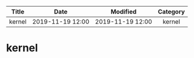 | Title                | Date             | Modified         | Category          |
|:--------------------:|:----------------:|:----------------:|:-----------------:|
| kernel             | 2019-11-19 12:00 | 2019-11-19 12:00 | kernel            |



# kernel


